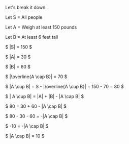 Let's break it down

Let S = All people

Let A = Weigh at least 150 pounds

Let B = At least 6 feet tall

$ |S| = 150 $

$ |A| = 30 $

$ |B| = 60 $

$ |\overline{A \cap B}| = 70 $

$ |A \cup B| = S - |\overline{A \cup B}| = 150 - 70 = 80 $

$ | A \cup B| = |A| + |B| - |A \cap B| $

$ 80 = 30 + 60 - |A \cap B| $

$ 80 - 30 - 60 = -|A \cap B| $

$ -10 = -|A \cap B| $

$ |A \cap B| = 10 $
